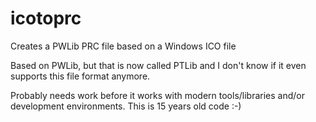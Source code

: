 # icotoprc
Creates a PWLib PRC file based on a Windows ICO file

Based on PWLib, but that is now called PTLib and I don't know if it even supports this file format anymore.

Probably needs work before it works with modern tools/libraries and/or development environments. This is 15 years old code :-) 
